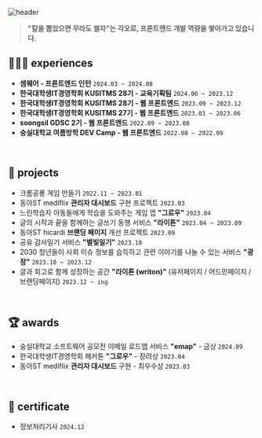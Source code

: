 ![header](https://capsule-render.vercel.app/api?type=venom&color=auto&height=200&section=header&text=hoyyChoi%20🤡&fontSize=70&fontColor=black)

> **"칼을 뽑았으면 무라도 썰자"는 각오로, 프론트엔드 개발 역량을 쌓아가고 있습니다.**

## 🏃🏻‍➡️ experiences
- **셈웨어 - 프론트엔드 인턴** `2024.03 ~ 2024.08`  
- **한국대학생IT경영학회 KUSITMS 28기 - 교육기획팀** `2024.06 ~ 2023.12`
- **한국대학생IT경영학회 KUSITMS 28기 - 웹 프론트엔드** `2023.09 ~ 2023.12`
- **한국대학생IT경영학회 KUSITMS 27기 - 웹 프론트엔드** `2023.03 ~ 2023.06`
- **soongsil GDSC 2기 - 웹 프론트엔드** `2022.09 ~ 2023.08`
- **숭실대학교 여름방학 DEV Camp - 웹 프론트엔드** `2022.08 ~ 2022.09`

<br>
  
## 📘 projects
- 크롬공룡 게임 만들기 `2022.11 ~ 2023.01`
- 동아ST mediflix **관리자 대시보드** 구현 프로젝트 `2023.03`
- 느린학습자 아동들에게 학습을 도와주는 게임 앱 **"그로우"** `2023.04`
- 글의 시작과 끝을 함께하는 글쓰기 동행 서비스 **"라이톤"** `2023.04 ~ 2023.09`
- 동아ST hicardi **브랜딩 페이지** 개선 프로젝트 `2023.09`
- 공유 감사일기 서비스 **"별빛일기"** `2023.10`
- 2030 청년들이 사회 이슈 정보를 습득하고 관련 이야기를 나눌 수 있는 서비스 **"광장"** `2023.10 ~ 2023.12`
- 글과 회고로 함께 성장하는 공간 **"라이톤 (writon)"** (유저페이지 / 어드민페이지 / 브랜딩페이지) `2023.12 ~ ing`


<br>
  
## 🏆 awards
- 숭실대학교 소프트웨어 공모전 이메일 로드맵 서비스 **"emap"** - 금상 `2024.09`
- 한국대학생IT경영학회 해커톤 **"그로우"** - 장려상 `2023.04`
- 동아ST mediflix **관리자 대시보드** 구현 - 최우수상 `2023.03`

<br>

## 📝 certificate
- 정보처리기사 `2024.12`
